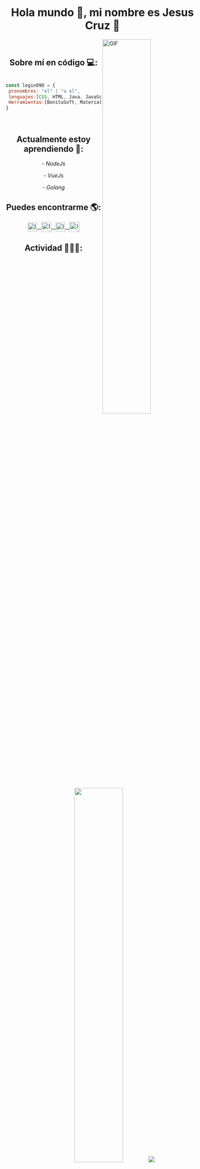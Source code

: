 <h1 align="center">Hola mundo 👋, mi nombre es Jesus Cruz 👨</h1>

<img align="right" width="50%" alt="GIF" src="https://media.giphy.com/media/836HiJc7pgzy8iNXCn/giphy.gif" />

<br>
<h2 align="center">Sobre mí en código 💻:</h2>

```js

const legin098 = {
 pronombres: "el" | "a el",
 lenguajes:[CSS, HTML, Java, JavaScript, TypeScript],
 Herramientas:[BonitaSoft, Material-Ui, React, TailwindCss]
}

```
<br>
<h2 align="center">Actualmente estoy aprendiendo 📖:</h2>

<p align="center"><i>- NodeJs</i></p>
<p align="center"><i>- VueJs</i></p>
<p align="center"><i>- Golang</i></p>

<h2 align="center">Puedes encontrarme 🌎:</h2>

<div align="center">
  <a href="https://www.linkedin.com/in/jesusantoniocruzsuarez/">
    <img align="center" alt="legin098 | Linkedin" width="24px" src="https://github.com/TheDudeThatCode/TheDudeThatCode/blob/master/Assets/Linkedin.svg" />
  </a>

  <a href="https://twitter.com/legin098">
    &nbsp
    <img align="center" alt="legin098 | Twitter" width="26px" src="https://github.com/TheDudeThatCode/TheDudeThatCode/blob/master/Assets/Twitter.svg" />
  </a>
 
  <a href="https://www.instagram.com/jesuscruzsuarez">
    &nbsp
    <img align="center" alt="legin098 | Instagram" width="24px" src="https://github.com/TheDudeThatCode/TheDudeThatCode/blob/master/Assets/Instagram.svg" />
  </a>
 
  <a href="mailto:cruzsuarezjesusantonio@gmail.com">
    &nbsp
    <img align="center" alt="legin098 | Gmail" width="26px" src="https://github.com/TheDudeThatCode/TheDudeThatCode/blob/master/Assets/Gmail.svg" />
  </a>
</div>

<h2 align="center">Actividad 👨🏼‍💻:</h2>

<div align="center">
 <img width="50%" src="https://github-readme-stats.vercel.app/api?username=legin098&show_icons=true&hide_border=true" />
 <img src="https://github-readme-stats.vercel.app/api/top-langs/?username=legin098&layout=compact&hide_border=true" /> 
</div>
